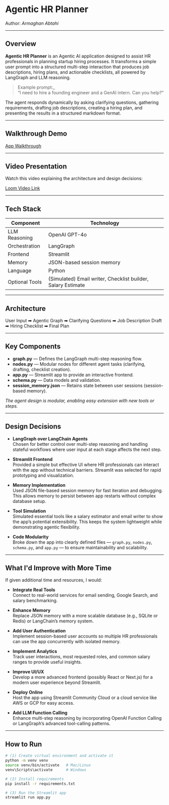 # Agentic HR Planner

Author: *Armaghan Abtahi*

---

## Overview

**Agentic HR Planner** is an Agentic AI application designed to assist HR professionals in planning startup hiring processes.  It transforms a simple user prompt into a structured multi-step interaction that produces job descriptions, hiring plans, and actionable checklists, all powered by LangGraph and LLM reasoning.

> Example prompt:_  
> “I need to hire a founding engineer and a GenAI intern. Can you help?”

The agent responds dynamically by asking clarifying questions, gathering requirements, drafting job descriptions, creating a hiring plan, and presenting the results in a structured markdown format.

---
## Walkthrough Demo

[App Walkthrough](assets/Walkthrough.gif)

---

## Video Presentation

Watch this video explaining the architecture and design decisions:

[Loom Video Link](https://www.loom.com/share/a67e77121235481f9545910558f09e5f?sid=aefeb9bb-4190-46e2-9280-cd96a54ece44)

---
## Tech Stack

| Component         | Technology |
|-------------------|------------|
| LLM Reasoning     | OpenAI GPT-4o |
| Orchestration     | LangGraph |
| Frontend          | Streamlit |
| Memory            | JSON-based session memory |
| Language          | Python |
| Optional Tools    | (Simulated) Email writer, Checklist builder, Salary Estimate|

---
## Architecture

User Input ➡ Agentic Graph ➡ Clarifying Questions ➡ Job Description Draft ➡ Hiring Checklist ➡ Final Plan

---

## Key Components

- **graph.py** — Defines the LangGraph multi-step reasoning flow.
- **nodes.py** — Modular nodes for different agent tasks (clarifying, drafting, checklist creation).
- **app.py** — Streamlit app to provide an interactive frontend.
- **schema.py** — Data models and validation.
- **session_memory.json** — Retains state between user sessions (session-based memory).

*The agent design is modular, enabling easy extension with new tools or steps.*

---

## Design Decisions

- **LangGraph over LangChain Agents**  
  Chosen for better control over multi-step reasoning and handling stateful workflows where user input at each stage affects the next step.

- **Streamlit Frontend**  
  Provided a simple but effective UI where HR professionals can interact with the app without technical barriers. Streamlit was selected for rapid prototyping and visualization.

- **Memory Implementation**  
  Used JSON file-based session memory for fast iteration and debugging. This allows memory to persist between app restarts without complex database setup.

- **Tool Simulation**  
  Simulated essential tools like a salary estimator and email writer to show the app’s potential extensibility. This keeps the system lightweight while demonstrating agentic flexibility.

- **Code Modularity**  
  Broke down the app into clearly defined files — `graph.py`, `nodes.py`, `schema.py`, and `app.py` — to ensure maintainability and scalability.

---

## What I'd Improve with More Time

If given additional time and resources, I would:

- **Integrate Real Tools**  
  Connect to real-world services for email sending, Google Search, and salary benchmarking.

- **Enhance Memory**  
  Replace JSON memory with a more scalable database (e.g., SQLite or Redis) or LangChain’s memory system.

- **Add User Authentication**  
  Implement session-based user accounts so multiple HR professionals can use the app concurrently with isolated memory.

- **Implement Analytics**  
  Track user interactions, most requested roles, and common salary ranges to provide useful insights.

- **Improve UI/UX**  
  Develop a more advanced frontend (possibly React or Next.js) for a modern user experience beyond Streamlit.

- **Deploy Online**  
  Host the app using Streamlit Community Cloud or a cloud service like AWS or GCP for easy access.

- **Add LLM Function Calling**  
  Enhance multi-step reasoning by incorporating OpenAI Function Calling or LangGraph’s advanced tool-calling patterns.

---

## How to Run

```bash
# (1) Create virtual environment and activate it
python -m venv venv
source venv/bin/activate   # Mac/Linux
venv\Scripts\activate      # Windows

# (2) Install requirements
pip install -r requirements.txt

# (3) Run the Streamlit app
streamlit run app.py
